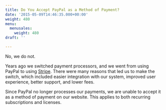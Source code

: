```yaml
---
title: Do You Accept PayPal as a Method of Payment?
date: '2015-05-09T14:46:35.000+00:00'
weight: 480
menu:
  menusales:
    weight: 480
draft: ''

---
```


No, we do not.

Years ago we switched payment processors, and we went from using PayPal to using [Stripe](https://stripe.com/). There were many reasons that led us to make the switch, which included easier integration with our system, improved user experience, better support, and lower fees.

Since PayPal no longer processes our payments, we are unable to accept it as a method of payment on our website. This applies to both recurring subscriptions and licenses.
